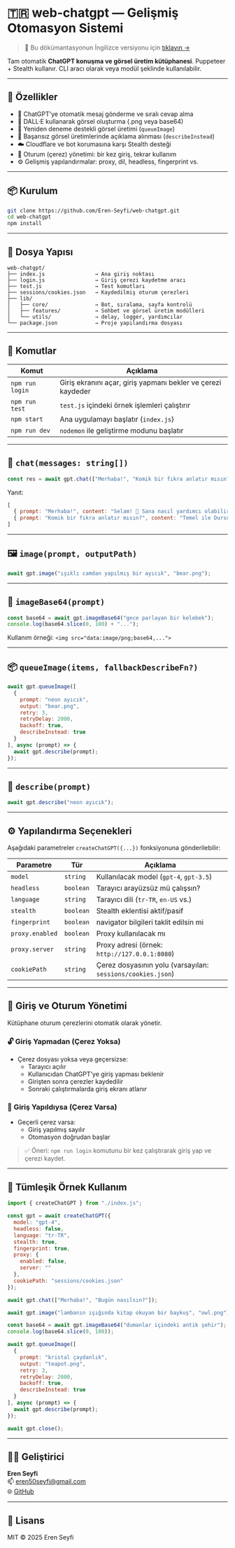 # 🇹🇷 web-chatgpt — Gelişmiş Otomasyon Sistemi

> 📘 Bu dökümantasyonun İngilizce versiyonu için [tıklayın →](./web-chatgpt-README-MERGED.md)

Tam otomatik **ChatGPT konuşma ve görsel üretim kütüphanesi**. Puppeteer + Stealth kullanır. CLI aracı olarak veya modül şeklinde kullanılabilir.

---

## 🚀 Özellikler

- 💬 ChatGPT’ye otomatik mesaj gönderme ve sıralı cevap alma
- 🎨 DALL·E kullanarak görsel oluşturma (.png veya base64)
- 🔁 Yeniden deneme destekli görsel üretimi (`queueImage`)
- 🧠 Başarısız görsel üretimlerinde açıklama alınması (`describeInstead`)
- ☁️ Cloudflare ve bot korumasına karşı Stealth desteği
- 🍪 Oturum (çerez) yönetimi: bir kez giriş, tekrar kullanım
- ⚙️ Gelişmiş yapılandırmalar: proxy, dil, headless, fingerprint vs.

---

## 📦 Kurulum

```bash
git clone https://github.com/Eren-Seyfi/web-chatgpt.git
cd web-chatgpt
npm install
```

---

## 📂 Dosya Yapısı

```
web-chatgpt/
├── index.js                → Ana giriş noktası
├── login.js                → Giriş çerezi kaydetme aracı
├── test.js                 → Test komutları
├── sessions/cookies.json   → Kaydedilmiş oturum çerezleri
├── lib/
│   ├── core/               → Bot, sıralama, sayfa kontrolü
│   ├── features/           → Sohbet ve görsel üretim modülleri
│   └── utils/              → delay, logger, yardımcılar
└── package.json            → Proje yapılandırma dosyası
```

---

## 🧪 Komutlar

| Komut            | Açıklama                                                |
|------------------|----------------------------------------------------------|
| `npm run login`  | Giriş ekranını açar, giriş yapmanı bekler ve çerezi kaydeder |
| `npm run test`   | `test.js` içindeki örnek işlemleri çalıştırır           |
| `npm start`      | Ana uygulamayı başlatır (`index.js`)                     |
| `npm run dev`    | `nodemon` ile geliştirme modunu başlatır                 |

---

## 💬 `chat(messages: string[])`

```js
const res = await gpt.chat(["Merhaba!", "Komik bir fıkra anlatır mısın?"]);
```

Yanıt:
```js
[
  { prompt: "Merhaba!", content: "Selam! 👋 Sana nasıl yardımcı olabilirim?" },
  { prompt: "Komik bir fıkra anlatır mısın?", content: "Temel ile Dursun..." }
]
```

---

## 🖼️ `image(prompt, outputPath)`

```js
await gpt.image("ışıklı camdan yapılmış bir ayıcık", "bear.png");
```

---

## 🧩 `imageBase64(prompt)`

```js
const base64 = await gpt.imageBase64("gece parlayan bir kelebek");
console.log(base64.slice(0, 100) + "...");
```

Kullanım örneği: `<img src="data:image/png;base64,...">`

---

## 📦 `queueImage(items, fallbackDescribeFn?)`

```js
await gpt.queueImage([
  {
    prompt: "neon ayıcık",
    output: "bear.png",
    retry: 3,
    retryDelay: 2000,
    backoff: true,
    describeInstead: true
  }
], async (prompt) => {
  await gpt.describe(prompt);
});
```

---

## 🧠 `describe(prompt)`

```js
await gpt.describe("neon ayıcık");
```

---

## ⚙️ Yapılandırma Seçenekleri

Aşağıdaki parametreler `createChatGPT({...})` fonksiyonuna gönderilebilir:

| Parametre        | Tür       | Açıklama |
|------------------|-----------|----------|
| `model`          | `string`  | Kullanılacak model (`gpt-4`, `gpt-3.5`) |
| `headless`       | `boolean` | Tarayıcı arayüzsüz mü çalışsın? |
| `language`       | `string`  | Tarayıcı dili (`tr-TR`, `en-US` vs.) |
| `stealth`        | `boolean` | Stealth eklentisi aktif/pasif |
| `fingerprint`    | `boolean` | navigator bilgileri taklit edilsin mi |
| `proxy.enabled`  | `boolean` | Proxy kullanılacak mı |
| `proxy.server`   | `string`  | Proxy adresi (örnek: `http://127.0.0.1:8080`) |
| `cookiePath`     | `string`  | Çerez dosyasının yolu (varsayılan: `sessions/cookies.json`) |

---

## 🔐 Giriş ve Oturum Yönetimi

Kütüphane oturum çerezlerini otomatik olarak yönetir.

### 🔓 Giriş Yapmadan (Çerez Yoksa)

- Çerez dosyası yoksa veya geçersizse:
  - Tarayıcı açılır
  - Kullanıcıdan ChatGPT’ye giriş yapması beklenir
  - Girişten sonra çerezler kaydedilir
  - Sonraki çalıştırmalarda giriş ekranı atlanır

### 🔐 Giriş Yapıldıysa (Çerez Varsa)

- Geçerli çerez varsa:
  - Giriş yapılmış sayılır
  - Otomasyon doğrudan başlar

> ✅ Öneri: `npm run login` komutunu bir kez çalıştırarak giriş yap ve çerezi kaydet.

---

## 🧪 Tümleşik Örnek Kullanım

```js
import { createChatGPT } from "./index.js";

const gpt = await createChatGPT({
  model: "gpt-4",
  headless: false,
  language: "tr-TR",
  stealth: true,
  fingerprint: true,
  proxy: {
    enabled: false,
    server: ""
  },
  cookiePath: "sessions/cookies.json"
});

await gpt.chat(["Merhaba!", "Bugün nasılsın?"]);

await gpt.image("lambanın ışığında kitap okuyan bir baykuş", "owl.png");

const base64 = await gpt.imageBase64("dumanlar içindeki antik şehir");
console.log(base64.slice(0, 100));

await gpt.queueImage([
  {
    prompt: "kristal çaydanlık",
    output: "teapot.png",
    retry: 3,
    retryDelay: 2000,
    backoff: true,
    describeInstead: true
  }
], async (prompt) => {
  await gpt.describe(prompt);
});

await gpt.close();
```

---

## 👨‍💻 Geliştirici

**Eren Seyfi**  
📫 eren50seyfi@gmail.com  
🌐 [GitHub](https://github.com/Eren-Seyfi)

---

## 📜 Lisans

MIT © 2025 Eren Seyfi
